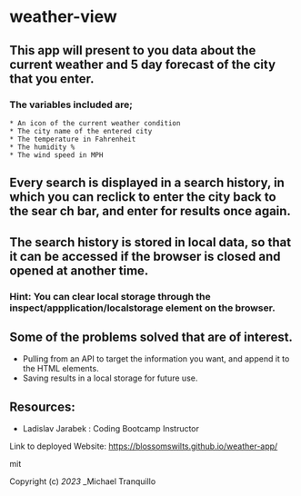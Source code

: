# weather-view

## This app will present to you data about the current weather and 5 day forecast of the city that you enter.
### The variables included are;
    * An icon of the current weather condition
    * The city name of the entered city
    * The temperature in Fahrenheit 
    * The humidity %
    * The wind speed in MPH 

## Every search is displayed in a search history, in which you can reclick to enter the city back to the sear ch bar, and enter for results once again.

## The search history is stored in local data, so that it can be accessed if the browser is closed and opened at another time.

### Hint: You can clear local storage through the inspect/appplication/localstorage element on the browser.

## Some of the problems solved that are of interest.

* Pulling from an API to target the information you want, and append it to the HTML elements.
* Saving results in a local storage for future use. 


## Resources:

* Ladislav Jarabek : Coding Bootcamp Instructor

Link to deployed Website: https://blossomswilts.github.io/weather-app/

mit

Copyright (c) _2023_ _Michael Tranquillo
